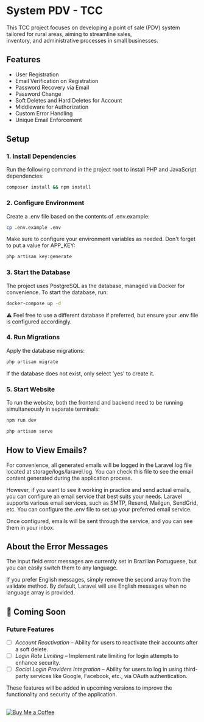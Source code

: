 # System PDV - TCC
This TCC project focuses on developing a point of sale (PDV) system tailored for rural areas, aiming to streamline sales, </br>
inventory, and administrative processes in small businesses.

## Features
<ul>
  <li>
    User Registration
  </li>
  <li>
    Email Verification on Registration
  </li>
  <li>
    Password Recovery via Email
  </li>
  <li>
    Password Change
  </li>
  <li>
    Soft Deletes and Hard Deletes for Account
  </li>
  <li>
    Middleware for Authorization
  </li>
  <li>
    Custom Error Handling
  </li>
  <li>
    Unique Email Enforcement
  </li>
</ul>

## Setup

### 1. Install Dependencies  
Run the following command in the project root to install PHP and JavaScript dependencies:  
```bash
composer install && npm install
```


### 2. Configure Environment
Create a .env file based on the contents of .env.example: 
```bash
cp .env.example .env
```

Make sure to configure your environment variables as needed. Don't forget to put a value for APP_KEY:
```bash
php artisan key:generate
```

### 3. Start the Database
The project uses PostgreSQL as the database, managed via Docker for convenience. To start the database, run:
```bash
docker-compose up -d
```
⚠️ Feel free to use a different database if preferred, but ensure your .env file is configured accordingly.

### 4. Run Migrations 
Apply the database migrations:
```bash
php artisan migrate
```

If the database does not exist, only select 'yes' to create it.

### 5. Start Website
To run the website, both the frontend and backend need to be running simultaneously in separate terminals:
```bash
npm run dev
```

```bash
php artisan serve
```

## How to View Emails?
For convenience, all generated emails will be logged in the Laravel log file located at storage/logs/laravel.log. You can check this file to see the email content generated during the application process.

However, if you want to see it working in practice and send actual emails, you can configure an email service that best suits your needs. Laravel supports various email services, such as SMTP, Resend, Mailgun, SendGrid, etc. You can configure the .env file to set up your preferred email service.

Once configured, emails will be sent through the service, and you can see them in your inbox.

## About the Error Messages

The input field error messages are currently set in Brazilian Portuguese, but you can easily switch them to any language.

If you prefer English messages, simply remove the second array from the validate method. By default, Laravel will use English messages when no language array is provided.


## 🚀 Coming Soon

### Future Features

- [ ] *Account Reactivation* – Ability for users to reactivate their accounts after a soft delete.
- [ ] *Login Rate Limiting* – Implement rate limiting for login attempts to enhance security.
- [ ] *Social Login Providers Integration* – Ability for users to log in using third-party services like Google, Facebook, etc., via OAuth authentication.

These features will be added in upcoming versions to improve the functionality and security of the application.

##

[![Buy Me a Coffee](https://www.buymeacoffee.com/assets/img/custom_images/yellow_img.png)](https://buymeacoffee.com/aadev)
